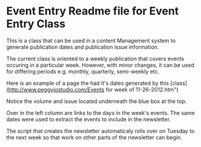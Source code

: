 Event Entry Readme file for Event Entry Class
============================================= 
This is a class that can be used in a content Management system to generate publication dates and publication issue information.

The current class is oriented to a weekly publication that covers events occuring in a particular week. However, with minor changes, it can be used for differing periods e.g. monthly, quarterly, semi-weekly etc. 

Here is an example of a page the had it's dates generated by this [class](http://www.peggyjostudio.com/Events for week of 11-26-2012.htm")


Notice the volume and issue located underneath the blue box at the top.
 
Over in the left column are links to the days in the week's events. The same dates were used to extract the events to include in the newsletter.

The script that creates the newsletter automaticaly rolls over on Tuesday to the next week so that work on other parts of the newsletter can begin.

